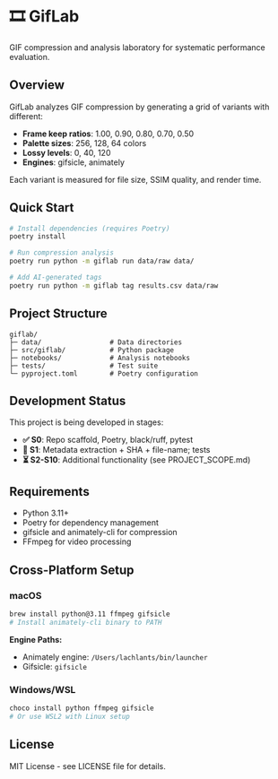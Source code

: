 # 🎞️ GifLab

GIF compression and analysis laboratory for systematic performance evaluation.

## Overview

GifLab analyzes GIF compression by generating a grid of variants with different:

- **Frame keep ratios**: 1.00, 0.90, 0.80, 0.70, 0.50
- **Palette sizes**: 256, 128, 64 colors  
- **Lossy levels**: 0, 40, 120
- **Engines**: gifsicle, animately

Each variant is measured for file size, SSIM quality, and render time.

## Quick Start

```bash
# Install dependencies (requires Poetry)
poetry install

# Run compression analysis
poetry run python -m giflab run data/raw data/

# Add AI-generated tags
poetry run python -m giflab tag results.csv data/raw
```

## Project Structure

```
giflab/
├─ data/                 # Data directories
├─ src/giflab/           # Python package
├─ notebooks/            # Analysis notebooks  
├─ tests/                # Test suite
└─ pyproject.toml        # Poetry configuration
```

## Development Status

This project is being developed in stages:

- **✅ S0**: Repo scaffold, Poetry, black/ruff, pytest
- **🚧 S1**: Metadata extraction + SHA + file-name; tests
- **⏳ S2-S10**: Additional functionality (see PROJECT_SCOPE.md)

## Requirements

- Python 3.11+
- Poetry for dependency management
- gifsicle and animately-cli for compression
- FFmpeg for video processing

## Cross-Platform Setup

### macOS
```bash
brew install python@3.11 ffmpeg gifsicle
# Install animately-cli binary to PATH
```

**Engine Paths:**
- Animately engine: `/Users/lachlants/bin/launcher`
- Gifsicle: `gifsicle`

### Windows/WSL
```bash
choco install python ffmpeg gifsicle
# Or use WSL2 with Linux setup
```

## License

MIT License - see LICENSE file for details.